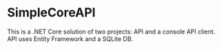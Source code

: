 # SimpleCoreAPI

This is a .NET Core solution of two projects: API and a console API client.
API uses Entity Framework and a SQLite DB.
